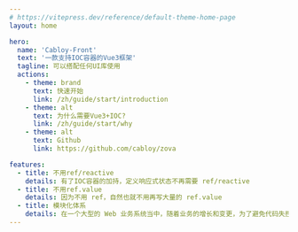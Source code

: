 ```yaml
---
# https://vitepress.dev/reference/default-theme-home-page
layout: home

hero:
  name: 'Cabloy-Front'
  text: '一款支持IOC容器的Vue3框架'
  tagline: 可以搭配任何UI库使用
  actions:
    - theme: brand
      text: 快速开始
      link: /zh/guide/start/introduction
    - theme: alt
      text: 为什么需要Vue3+IOC?
      link: /zh/guide/start/why
    - theme: alt
      text: Github
      link: https://github.com/cabloy/zova

features:
  - title: 不用ref/reactive
    details: 有了IOC容器的加持，定义响应式状态不再需要 ref/reactive
  - title: 不用ref.value
    details: 因为不用 ref，自然也就不用再写大量的 ref.value
  - title: 模块化体系
    details: 在一个大型的 Web 业务系统当中，随着业务的增长和变更，为了避免代码失控，有必要将系统拆分为一个个相对独立的模块，这就是 Cabloy-Front 采用模块化体系的缘由。因此，在 Cabloy-Front 中，实际的业务代码开发都是在模块中进行
---
```

